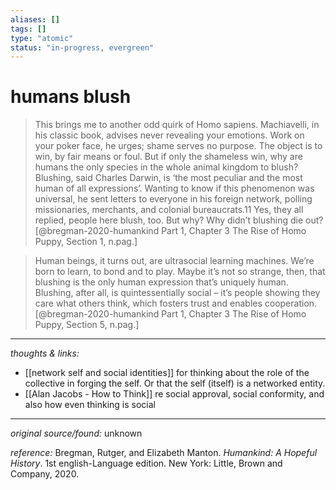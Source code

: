 ```yaml
---
aliases: []
tags: []
type: "atomic"
status: "in-progress, evergreen"
---
```


# humans blush

> This brings me to another odd quirk of Homo sapiens. Machiavelli, in his classic book, advises never revealing your emotions. Work on your poker face, he urges; shame serves no purpose. The object is to win, by fair means or foul. But if only the shameless win, why are humans the only species in the whole animal kingdom to blush?
> Blushing, said Charles Darwin, is ‘the most peculiar and the most human of all expressions’. Wanting to know if this phenomenon was universal, he sent letters to everyone in his foreign network, polling missionaries, merchants, and colonial bureaucrats.11 Yes, they all replied, people here blush, too.
> But why? Why didn’t blushing die out?[@bregman-2020-humankind Part 1, Chapter 3 The Rise of Homo Puppy, Section 1, n.pag.]

> Human beings, it turns out, are ultrasocial learning machines. We’re born to learn, to bond and to play. Maybe it’s not so strange, then, that blushing is the only human expression that’s uniquely human. Blushing, after all, is quintessentially social – it’s people showing they care what others think, which fosters trust and enables cooperation.[@bregman-2020-humankind Part 1, Chapter 3 The Rise of Homo Puppy, Section 5, n.pag.]

---

_thoughts & links:_

- [[network self and social identities]] for thinking about the role of the collective in forging the self. Or that the self (itself) is a networked entity. 
- [[Alan Jacobs - How to Think]] re social approval, social conformity, and also how even thinking is social 

---

_original source/found:_ unknown

_reference:_ Bregman, Rutger, and Elizabeth Manton. _Humankind: A Hopeful History_. 1st english-Language edition. New York: Little, Brown and Company, 2020.
